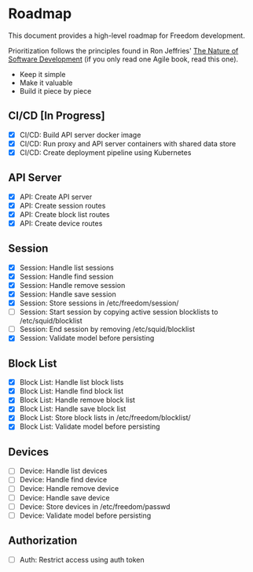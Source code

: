 # Roadmap

This document provides a high-level roadmap for Freedom development.

Prioritization follows the principles found in Ron Jeffries' [The Nature of Software Development](https://www.amazon.com/gp/product/1941222374/ref=as_li_tl?ie=UTF8&camp=1789&creative=9325&creativeASIN=1941222374&linkCode=as2&tag=github-jonathanfoster-freedom-20&linkId=eb959b758bf93091a58f633b92397024) (if you only read one Agile book, read this one).

* Keep it simple
* Make it valuable
* Build it piece by piece

## CI/CD [In Progress]

* [X] CI/CD: Build API server docker image
* [X] CI/CD: Run proxy and API server containers with shared data store
* [X] CI/CD: Create deployment pipeline using Kubernetes

## API Server

* [X] API: Create API server
* [X] API: Create session routes
* [X] API: Create block list routes
* [X] API: Create device routes

## Session

* [X] Session: Handle list sessions
* [X] Session: Handle find session
* [X] Session: Handle remove session
* [X] Session: Handle save session
* [X] Session: Store sessions in /etc/freedom/session/
* [ ] Session: Start session by copying active session blocklists to /etc/squid/blocklist
* [ ] Session: End session by removing /etc/squid/blocklist
* [X] Session: Validate model before persisting

## Block List

* [X] Block List: Handle list block lists
* [X] Block List: Handle find block list
* [X] Block List: Handle remove block list
* [X] Block List: Handle save block list
* [X] Block List: Store block lists in /etc/freedom/blocklist/
* [X] Block List: Validate model before persisting

## Devices

* [ ] Device: Handle list devices
* [ ] Device: Handle find device
* [ ] Device: Handle remove device
* [ ] Device: Handle save device
* [ ] Device: Store devices in /etc/freedom/passwd
* [ ] Device: Validate model before persisting

## Authorization

* [ ] Auth: Restrict access using auth token
